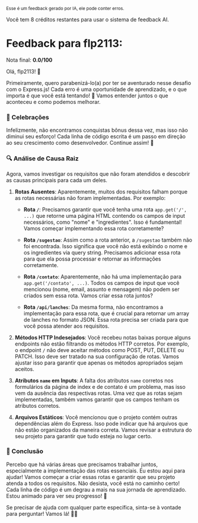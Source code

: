 <sup>Esse é um feedback gerado por IA, ele pode conter erros.</sup>

Você tem 8 créditos restantes para usar o sistema de feedback AI.

# Feedback para flp2113:

Nota final: **0.0/100**

Olá, flp2113! 🌟

Primeiramente, quero parabenizá-lo(a) por ter se aventurado nesse desafio com o Express.js! Cada erro é uma oportunidade de aprendizado, e o que importa é que você está tentando! 🚀 Vamos entender juntos o que aconteceu e como podemos melhorar.

### 🚀 Celebrações

Infelizmente, não encontramos conquistas bônus dessa vez, mas isso não diminui seu esforço! Cada linha de código escrita é um passo em direção ao seu crescimento como desenvolvedor. Continue assim! 💪

### 🔍 Análise de Causa Raiz

Agora, vamos investigar os requisitos que não foram atendidos e descobrir as causas principais para cada um deles.

1. **Rotas Ausentes**: Aparentemente, muitos dos requisitos falham porque as rotas necessárias não foram implementadas. Por exemplo:
   - **Rota `/`**: Precisamos garantir que você tenha uma rota `app.get('/', ...)` que retorne uma página HTML contendo os campos de input necessários, como "nome" e "ingredientes". Isso é fundamental! Vamos começar implementando essa rota corretamente?
   
   - **Rota `/sugestao`**: Assim como a rota anterior, a `/sugestao` também não foi encontrada. Isso significa que você não está exibindo o nome e os ingredientes via query string. Precisamos adicionar essa rota para que ela possa processar e retornar as informações corretamente.

   - **Rota `/contato`**: Aparentemente, não há uma implementação para `app.get('/contato', ...)`. Todos os campos de input que você mencionou (nome, email, assunto e mensagem) não podem ser criados sem essa rota. Vamos criar essa rota juntos?

   - **Rota `/api/lanches`**: Da mesma forma, não encontramos a implementação para essa rota, que é crucial para retornar um array de lanches no formato JSON. Essa rota precisa ser criada para que você possa atender aos requisitos.

2. **Métodos HTTP Indesejados**: Você recebeu notas baixas porque alguns endpoints não estão filtrando os métodos HTTP corretos. Por exemplo, o endpoint `/` não deve aceitar métodos como POST, PUT, DELETE ou PATCH. Isso deve ser tratado na sua configuração de rotas. Vamos ajustar isso para garantir que apenas os métodos apropriados sejam aceitos.

3. **Atributos `name` em Inputs**: A falta dos atributos `name` corretos nos formulários da página de index e de contato é um problema, mas isso vem da ausência das respectivas rotas. Uma vez que as rotas sejam implementadas, também vamos garantir que os campos tenham os atributos corretos.

4. **Arquivos Estáticos**: Você mencionou que o projeto contém outras dependências além do Express. Isso pode indicar que há arquivos que não estão organizados da maneira correta. Vamos revisar a estrutura do seu projeto para garantir que tudo esteja no lugar certo.

### 🌈 Conclusão

Percebo que há várias áreas que precisamos trabalhar juntos, especialmente a implementação das rotas essenciais. Eu estou aqui para ajudar! Vamos começar a criar essas rotas e garantir que seu projeto atenda a todos os requisitos. Não desista, você está no caminho certo! Cada linha de código é um degrau a mais na sua jornada de aprendizado. Estou animado para ver seu progresso! 🌟

Se precisar de ajuda com qualquer parte específica, sinta-se à vontade para perguntar! Vamos lá! 💬✨